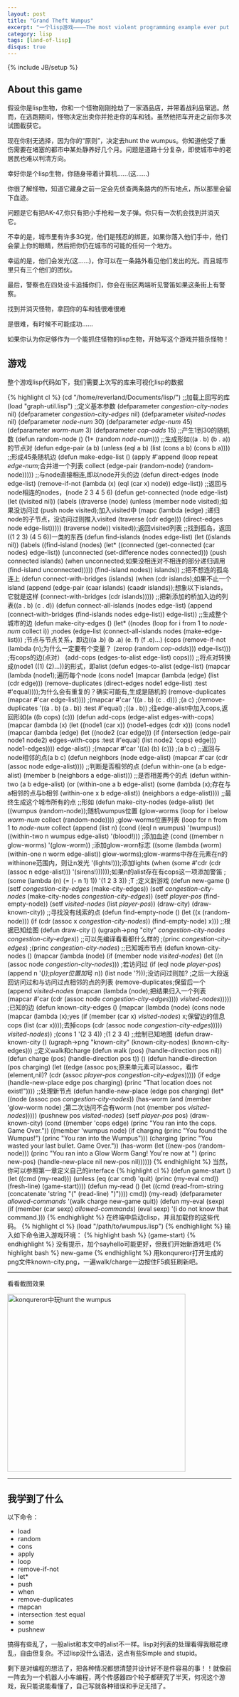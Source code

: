 ```yaml
---
layout: post
title: "Grand Theft Wumpus"
excerpt: "一个lisp游戏————The most violent programming example ever put into a textbook"
category: lisp
tags: [land-of-lisp]
disqus: true
---
```

{% include JB/setup %}

## About this game

假设你是lisp生物，你和一个怪物刚刚抢劫了一家酒品店，并带着战利品窜逃。然而，在逃跑期间，怪物决定出卖你并抢走你的车和钱。虽然他把车开走之前你多次试图截获它。

现在你别无选择，因为你的“原则”，决定去hunt the wumpus。你知道他受了重伤需要在堵塞的都市中某处静养好几个月。问题是道路十分复杂，即使城市中的老居民也难以判清方向。

幸好你是个lisp生物，你随身带着计算机......(这......)

你很了解怪物，知道它藏身之前一定会先侦查两条路内的所有地点，所以那里会留下血迹。

问题是它有把AK-47,你只有把小手枪和一发子弹。你只有一次机会找到并消灭它。

不幸的是，城市里有许多3G党，他们是残忍的绑匪，如果你落入他们手中，他们会蒙上你的眼睛，然后把你仍在城市的可能的任何一个地方。

幸运的是，他们会发光(这......)，你可以在一条路外看见他们发出的光。而且城市里只有三个他们的团伙。

最后，警察也在四处设卡追捕你们，你会在街区两端听见警笛如果这条街上有警察。

找到并消灭怪物，拿回你的车和钱很难很难

是很难，有时候不可能成功......

如果你认为你足够作为一个能抓住怪物的lisp生物，开始写这个游戏并猎杀怪物！

## 游戏

整个游戏lisp代码如下，我们需要上次写的库来可视化lisp的数据

{% highlight cl %}
(cd "/home/reverland/Documents/lisp/")
;;加载上回写的库
(load "graph-util.lisp")
;;定义基本参数
(defparameter *congestion-city-nodes* nil)
(defparameter *congestion-city-edges* nil)
(defparameter *visited-nodes* nil)
(defparameter *node-num* 30)
(defparameter *edge-num* 45)
(defparameter *worm-num* 3)
(defparameter *cop-odds* 15)
;;产生1到30的随机数
(defun random-node ()
  (1+ (random *node-num*)))
;;生成形如((a . b) (b . a))的节点对
(defun edge-pair (a b)
  (unless (eql a b)
    (list (cons a b) (cons b a))))
;;形成45条随机边
(defun make-edge-list ()
  (apply #'append (loop repeat *edge-num*;合并进一个列表
                        collect (edge-pair (random-node) (random-node)))))
;;与node直接相连,即以node开头的边
(defun direct-edges (node edge-list)
  (remove-if-not (lambda (x)
                   (eql (car x) node))
                 edge-list))
;;返回与node相连的nodes，(node 2 3 4 5 6)
(defun get-connected (node edge-list)
  (let ((visited nil))
    (labels ((traverse (node)
               (unless (member node visited);如果没访问过
                 (push node visited);加入visited中
                 (mapc (lambda (edge)
                         ;递归node的子节点，没访问过则推入visited
                         (traverse (cdr edge)))
                       (direct-edges node edge-list)))))
      (traverse node))
    visited));返回visited列表
;;找到孤岛，返回((1 2 3) (4 5 6))一类的东西
(defun find-islands (nodes edge-list)
  (let ((islands nil))
    (labels ((find-island (nodes)
               (let* ((connected (get-connected (car nodes) edge-list))
                      (unconnected (set-difference nodes connected)))
                 (push connected islands)
                 (when unconnected;如果没相连对不相连的部分递归调用
                   (find-island unconnected)))))
      (find-island nodes))
    islands))
;;把不想连的孤岛连上
(defun connect-with-bridges (islands)
  (when (cdr islands);如果不止一个island
    (append (edge-pair (caar islands) (caadr islands));想象以下islands，它就是这样
            (connect-with-bridges (cdr islands)))))
;;把新添加的桥加入边的列表((a . b) (c . d))
(defun connect-all-islands (nodes edge-list)
  (append (connect-with-bridges (find-islands nodes edge-list)) edge-list))
;;生成整个城市的边
(defun make-city-edges ()
  (let* ((nodes (loop for i from 1 to *node-num*
                      collect i))
         ;nodes
         (edge-list (connect-all-islands nodes (make-edge-list)))
         ;节点与节点关系，即边((a .b) (b .a) (e. f) (f .e)...) 
         (cops (remove-if-not (lambda (n);为什么一定要有个变量？
                                (zerop (random *cop-odds*)))
                              edge-list)))
    ;有cops的边(点对）
    (add-cops (edges-to-alist edge-list) cops)))
;;将点对转换成(node1 ((1) (2)...))的形式，即alist
(defun edges-to-alist (edge-list)
  (mapcar (lambda (node1);遍历每个node
            (cons node1
                  (mapcar (lambda (edge)
                            (list (cdr edge)))
                          (remove-duplicates (direct-edges node1 edge-list)
                                             :test #'equal))));为什么会有重复的？确实可能有,生成是随机的
          (remove-duplicates (mapcar #'car edge-list))))
;(mapcar #'car '((a . b) (c . d)))
;(a c)
;(remove-duplicates '((a . b) (a . b)) :test #'equal)
;((a . b))
;往edge-alist中加入cops,返回形如(a ((b cops) (c)))
(defun add-cops (edge-alist edges-with-cops)
  (mapcar (lambda (x)
            (let ((node1 (car x))
                  (node1-edges (cdr x)))
              (cons node1
                    (mapcar (lambda (edge)
                              (let ((node2 (car edge)))
                                (if (intersection (edge-pair node1 node2)
                                                  edges-with-cops
                                                  :test #'equal)
                                  (list node2 'cops)
                                  edge)))
                            node1-edges))))
          edge-alist))
;(mapcar #'car '((a) (b) (c)))
;(a b c)
;;返回与node相邻的点(a b c)
(defun neighbors (node edge-alist)
  (mapcar #'car (cdr (assoc node edge-alist))))
;;判断是否相邻的点
(defun within-one (a b edge-alist)
  (member b (neighbors a edge-alist)))
;;是否相差两个的点
(defun within-two (a b edge-alist)
  (or (within-one a b edge-alist)
      (some (lambda (x);存在与a相邻的点与b相邻
              (within-one x b edge-alist))
            (neighbors a edge-alist))))
;;最终生成这个城市所有的点
;;形如
(defun make-city-nodes (edge-alist)
  (let ((wumpus (random-node));随机wumpus位置
        (glow-worms (loop for i below *worm-num*
                          collect (random-node))))
    ;glow-worms位置列表
    (loop for n from 1 to *node-num*
          collect (append (list n)
                          (cond ((eql n wumpus) '(wumpus))
                                ((within-two n wumpus edge-alist) '(blood!)))
                          ;添加血迹
                          (cond ((member n glow-worms)
                                 '(glow-worm))
                                ;添加glow-worn标志
                                ((some (lambda (worm)
                                         (within-one n worm edge-alist))
                                       glow-worms);glow-warms中存在元素在n的withinone范围内，则让n发光
                                 '(lights!)));添加lights
                          (when (some #'cdr (cdr (assoc n edge-alist)))
                            '(sirens!))))));如果n的alist存在有cops这一项添加警笛
;(some (lambda (n) (= (- n 1) 1)) '(1 2 3 3))
;T
;定义新游戏
(defun new-game ()
  (setf *congestion-city-edges* (make-city-edges))
  (setf *congestion-city-nodes* (make-city-nodes *congestion-city-edges*))
  (setf *player-pos* (find-empty-node))
  (setf *visited-nodes* (list *player-pos*))
  (draw-city)
  (draw-known-city))
;;寻找没有线索的点
(defun find-empty-node ()
  (let ((x (random-node)))
    (if (cdr (assoc x *congestion-city-nodes*))
      (find-empty-node)
      x)))
;;根据已知绘图
(defun draw-city ()
  (ugraph->png "city" *congestion-city-nodes* *congestion-city-edges*))
;;可以先编译看看都什么样的
;(princ *congestion-city-edges*)
;(princ *congestion-city-nodes*)
;;已知城市节点
(defun known-city-nodes ()
  (mapcar (lambda (node)
            (if (member node *visited-nodes*)
              (let ((n (assoc node *congestion-city-nodes*)))
                ;若访问过
                (if (eql node *player-pos*)
                  (append n '(*));player位置加*号
                  n))
              (list node '?)));没访问过则加?
          ;之后一大段返回访问过和与访问过点相邻的点的列表
          (remove-duplicates;保留后一个
            (append *visited-nodes*
                    (mapcan (lambda (node);把结果归入一个列表
                              (mapcar #'car
                                      (cdr (assoc node
                                                  *congestion-city-edges*))))
                            *visited-nodes*)))))
;已知的边
(defun known-city-edges ()
  (mapcar (lambda (node)
            (cons node (mapcar (lambda (x);yes
                                 (if (member (car x) *visited-nodes*)
                                   x;保留边的信息cops
                                   (list (car x))));去掉cops
                               (cdr (assoc node *congestion-city-edges*)))))
          *visited-nodes*))
;(cons 1 '(2 3 4))
;(1 2 3 4)
;;绘制已知地图
(defun draw-known-city ()
  (ugraph->png "known-city" (known-city-nodes) (known-city-edges)))
;;定义walk和charge
(defun walk (pos)
  (handle-direction pos nil))
(defun charge (pos)
  (handle-direction pos t))
()
(defun handle-direction (pos charging)
  (let ((edge (assoc pos;原来单元素可以assoc，看作(element,nil)?
                     (cdr (assoc *player-pos* *congestion-city-edges*)))))
    (if edge
      (handle-new-place edge pos charging)
      (princ "That location does not exist!"))))
;;处理新节点
(defun handle-new-place (edge pos charging)
  (let* ((node (assoc pos *congestion-city-nodes*))
         (has-worm (and (member 'glow-worm node)
                        ;第二次访问不会有worm
                        (not (member pos *visited-nodes*)))))
    (pushnew pos *visited-nodes*)
    (setf *player-pos* pos)
    (draw-known-city)
    (cond ((member 'cops edge) (princ "You ran into the cops. Game Over."))
          ((member 'wumpus node) (if charging
                                   (princ "You found the Wumpus!")
                                   (princ "You ran into the Wumpus")))
          (charging (princ "You wasted your last bullet. Game Over."))
          (has-worm (let ((new-pos (random-node)))
                      (princ "You ran into a Glow Worm Gang! You're now at ")
                      (princ new-pos)
                      (handle-new-place nil new-pos nil))))))
{% endhighlight %}
当然，你可以参照第一章定义自己的interface
{% highlight cl %}
(defun game-start ()
  (let ((cmd (my-read)))
    (unless (eq (car cmd) 'quit)
      (princ (my-eval cmd))
      (fresh-line)
      (game-start))))
(defun my-read ()
  (let ((cmd (read-from-string
               (concatenate 'string "(" (read-line) ")"))))
    cmd))
(my-read)
(defparameter *allowed-commands* '(walk charge new-game quit))
(defun my-eval (sexp)
  (if (member (car sexp) *allowed-commands*)
    (eval sexp)
    '(i do not know that command.)))
{% endhighlight %}
在终端中启动clisp，并且加载你的这些代码。
{% highlight cl %}
(load "/path/to/wumpus.lisp")
{% endhighlight %}
输入如下命令进入游戏环境：
{% highlight bash %}
(game-start)
{% endhighlight %}
没有提示，加个sayhello可能更好，但我们开始新游戏吧
{% highlight bash %}
new-game
{% endhighlight %}
用konqureror打开生成的png文件known-city.png，一遍walk/charge一边按住F5疯狂刷新吧。

***

看看截图效果

<img src="http://lhtlyybox.googlecode.com/files/%E6%8A%93%E5%9B%BE70.png" hight="200" width="400" alt="konqureror中玩hunt the wumpus" />

***

## 我学到了什么

以下命令：

- load
- random
- cons
- apply
- loop
- remove-if-not
- let*
- push
- when
- remove-duplicates
- mapcan
- intersection :test equal
- some
- pushnew

搞得有些乱了，一般alist和本文中的alist不一样。lisp对列表的处理看得我眼花缭乱，自由但复杂。不过lisp没什么语法，这点有些Simple and stupid。

剩下是对编程的想法了，把各种情况都想清楚并设计好不是件容易的事！！就像前一阵去为一个机器人小车编程，两个传感器四个轮子都研究了半天，何况这个游戏，我只能说能看懂了，自己写就各种错误和手足无措了。

